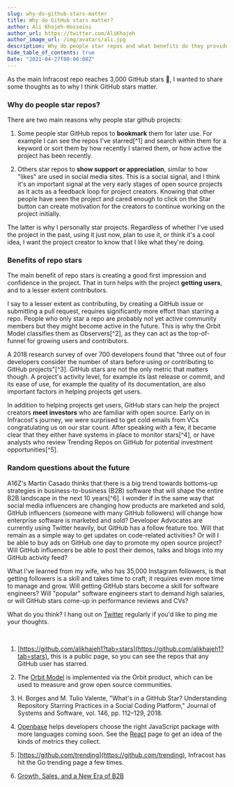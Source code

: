 ```yaml
---
slug: why-do-github-stars-matter
title: Why do GitHub stars matter?
author: Ali Khajeh-Hosseini
author_url: https://twitter.com/AliKhajeh
author_image_url: /img/avatars/ali.jpg
description: Why do people star repos and what benefits do they provide?
hide_table_of_contents: true
Date: "2021-04-27T00:00:00Z"
---
```


As the main Infracost repo reaches 3,000 GitHub stars 🎉, I wanted to share some thoughts as to why I think GitHub stars matter.

### Why do people star repos?

There are two main reasons why people star github projects:

1. Some people star GitHub repos to **bookmark** them for later use. For example I can see the repos I've starred[^1] and search within them for a keyword or sort them by how recently I starred them, or how active the project has been recently.

2. Others star repos to **show support or appreciation**, similar to how "likes" are used in social media sites. This is a social signal, and I think it's an important signal at the very early stages of open source projects as it acts as a feedback loop for project creators. Knowing that other people have seen the project and cared enough to click on the Star button can create motivation for the creators to continue working on the project initially.

The latter is why I personally star projects. Regardless of whether I've used the project in the past, using it just now, plan to use it, or think it's a cool idea, I want the project creator to know that I like what they're doing.

### Benefits of repo stars

The main benefit of repo stars is creating a good first impression and confidence in the project. That in turn helps with the project **getting users**, and to a lesser extent contributors.

I say to a lesser extent as contributing, by creating a GitHub issue or submitting a pull request, requires significantly more effort than starring a repo. People who only star a repo are probably not yet active community members but they might become active in the future. This is why the Orbit Model classifies them as Observers[^2], as they can act as the top-of-funnel for growing users and contributors.
  
A 2018 research survey of over 700 developers found that "three out of four developers consider the number of stars before using or contributing to GitHub projects"[^3]. GitHub stars are not the only metric that matters though. A project's activity level, for example its last release or commit, and its ease of use, for example the quality of its documentation, are also important factors in helping projects get users.

In addition to helping projects get users, GitHub stars can help the project creators **meet investors** who are familiar with open source. Early on in Infracost's journey, we were surprised to get cold emails from VCs congratulating us on our star count. After speaking with a few, it became clear that they either have systems in place to monitor stars[^4], or have analysts who review Trending Repos on GitHub for potential investment opportunities[^5].

### Random questions about the future

A16Z's Martin Casado thinks that there is a big trend towards bottoms-up strategies in business-to-business (B2B) software that will shape the entire B2B landscape in the next 10 years[^6]. I wonder if in the same way that social media influencers are changing how products are marketed and sold, GitHub influencers (someone with many GitHub followers) will change how enterprise software is marketed and sold? Developer Advocates are currently using Twitter heavily, but GitHub has a follow feature too. Will that remain as a simple way to get updates on code-related activities? Or will I be able to buy ads on GitHub one day to promote my open source project? Will GitHub influencers be able to post their demos, talks and blogs into my GitHub activity feed? 

What I've learned from my wife, who has 35,000 Instagram followers, is that getting followers is a skill and takes time to craft; it requires even more time to manage and grow. Will getting GitHub stars become a skill for software engineers? Will "popular" software engineers start to demand high salaries, or will GitHub stars come-up in performance reviews and CVs?

What do you think? I hang out on [Twitter](https://twitter.com/AliKhajeh) regularly if you'd like to ping me your thoughts.

<br/>

1. [https://github.com/alikhajeh1?tab=stars](https://github.com/alikhajeh1?tab=stars), this is a public page, so you can see the repos that any GitHub user has starred.

2. The [Orbit Model](https://github.com/orbit-love/orbit-model) is implemented via the Orbit product, which can be used to measure and grow open source communities.

3. H. Borges and M. Tulio Valente, "What's in a GitHub Star? Understanding Repository Starring Practices in a Social Coding Platform," Journal of Systems and Software, vol. 146, pp. 112–129, 2018. 

4. [Openbase](https://openbase.com) helps developers choose the right JavaScript package with more languages coming soon. See the [React](https://openbase.com/js/react) page to get an idea of the kinds of metrics they collect.

5. [https://github.com/trending](https://github.com/trending), Infracost has hit the Go trending page a few times.

6. [Growth, Sales, and a New Era of B2B](https://www.youtube.com/watch?v=fK5YUIS86SY)
